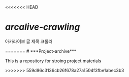 <<<<<<< HEAD
# ***arcalive-crawling***
<p>아카라이브 글 제목 크롤러</p>
=======
# ***Project-archive***
<p>This is a repository for stroing project materials</p>
>>>>>>> 559d86c3136cb26f678a27a1504f3fbe1abec3b3
